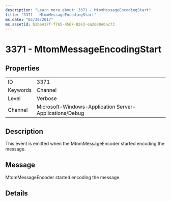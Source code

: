 ```yaml
---
description: "Learn more about: 3371 - MtomMessageEncodingStart"
title: "3371 - MtomMessageEncodingStart"
ms.date: "03/30/2017"
ms.assetid: b1ba417f-f765-4567-82e3-ea2080e0ac73
---
```

# 3371 - MtomMessageEncodingStart

## Properties  
  
|||  
|-|-|  
|ID|3371|  
|Keywords|Channel|  
|Level|Verbose|  
|Channel|Microsoft-Windows-Application Server-Applications/Debug|  
  
## Description  

 This event is emitted when the MtomMessageEncoder started encoding the message.  
  
## Message  

 MtomMessageEncoder started encoding the message.  
  
## Details
